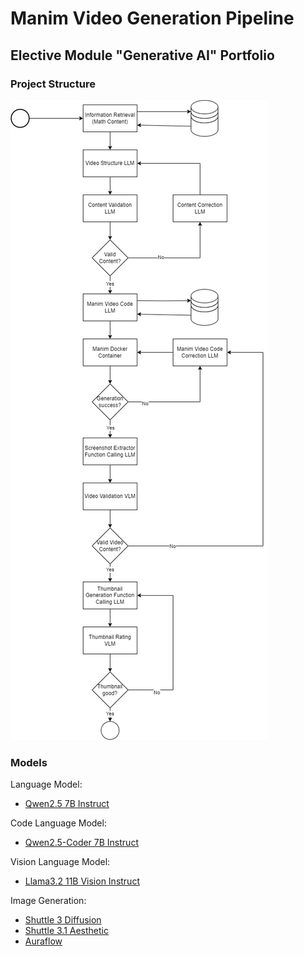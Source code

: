 # Manim Video Generation Pipeline
## Elective Module "Generative AI" Portfolio

### Project Structure
![Flow](Assets/Images/FlowChart.png)

### Models
Language Model:
- [Qwen2.5 7B Instruct](https://huggingface.co/Qwen/Qwen2.5-7B-Instruct)

Code Language Model:
- [Qwen2.5-Coder 7B Instruct](https://huggingface.co/Qwen/Qwen2.5-Coder-7B-Instruct)

Vision Language Model:
- [Llama3.2 11B Vision Instruct](https://huggingface.co/meta-llama/Llama-3.2-11B-Vision-Instruct)

Image Generation:
- [Shuttle 3 Diffusion](https://huggingface.co/shuttleai/shuttle-3-diffusion)
- [Shuttle 3.1 Aesthetic](https://huggingface.co/shuttleai/shuttle-3.1-aesthetic)
- [Auraflow](https://huggingface.co/fal/AuraFlow)